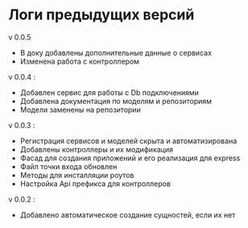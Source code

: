 # Логи предыдущих версий

v 0.0.5

- В доку добавлены дополнительные данные о сервисах
- Изменена работа с контроллером

v 0.0.4 :

- Добавлен сервис для работы с Db подключениями
- Добавлена документация по моделям и репозиториям
- Модели заменены на репозитории

v 0.0.3 :

- Регистрация сервисов и моделей скрыта и автоматизирована
- Добавлены контроллеры и их модификация
- Фасад для создания приложений и его реализация для express
- Файл точки входа обновлен
- Методы для инсталляции роутов
- Настройка Api префикса для контроллеров

v 0.0.2 :

- Добавлено автоматическое создание сущностей, если их нет